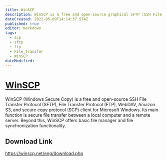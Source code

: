 ```yaml
---
title: WinSCP
description: WinSCP is a free and open-source graphical SFTP (SSH File Transfer Protocol), FTP, and SCP client for Windows. This note covers installation, configuration, and usage of WinSCP for secure file transfers between local and remote servers.
dateCreated: 2022-05-09T14:14:37.574Z
published: true
editor: markdown
tags:
  - scp
  - sftp
  - ftp
  - File_Transfer
  - WinSCP
dateModified: 
---
```

# [WinSCP](https://winscp.net/eng/index.php)

WinSCP (Windows Secure Copy) is a free and open-source SSH File Transfer Protocol (SFTP), File Transfer Protocol (FTP), WebDAV, Amazon S3, and secure copy protocol (SCP) client for Microsoft Windows. Its main function is secure file transfer between a local computer and a remote server. Beyond this, WinSCP offers basic file manager and file synchronization functionality.

## Download Link
https://winscp.net/eng/download.php